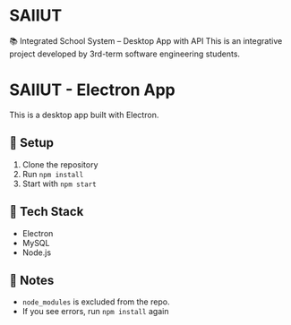 # SAIIUT
📚 Integrated School System – Desktop App with API This is an integrative project developed by 3rd-term software engineering students.
# SAIIUT - Electron App

This is a desktop app built with Electron.

## 🚀 Setup

1. Clone the repository
2. Run `npm install`
3. Start with `npm start`

## 🧱 Tech Stack

- Electron
- MySQL
- Node.js

## 🧾 Notes

- `node_modules` is excluded from the repo.
- If you see errors, run `npm install` again